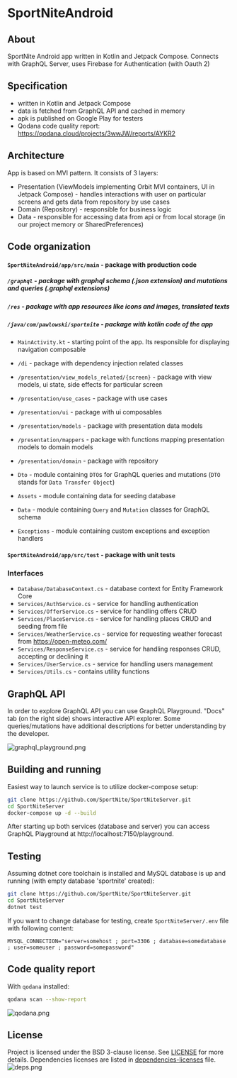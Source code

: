 # SportNiteAndroid

## About
SportNite Android app written in Kotlin and Jetpack Compose. Connects with GraphQL Server, uses Firebase for Authentication (with Oauth 2)

## Specification
- written in Kotlin and Jetpack Compose
- data is fetched from GraphQL API and cached in memory
- apk is published on Google Play for testers
- Qodana code quality report: https://qodana.cloud/projects/3wwJW/reports/AYKR2

## Architecture
App is based on MVI pattern. It consists of 3 layers:
- Presentation (ViewModels implementing Orbit MVI containers, UI in Jetpack Compose) - handles interactions with user on particular screens and gets data from repository by use cases
- Domain (Repository) - responsible for business logic
- Data - responsible for accessing data from api or from local storage (in our project memory or SharedPreferences) 

## Code organization
#### `SportNiteAndroid/app/src/main` - package with production code
##### `/graphql` - package with graphql schema (.json extension) and mutations and queries (.graphql extensions)
##### `/res` - package with app resources like icons and images, translated texts
##### `/java/com/pawlowski/sportnite` - package with kotlin code of the app
- `MainActivity.kt` - starting point of the app. Its responsible for displaying navigation composable
- `/di` - package with dependency injection related classes
- `/presentation/view_models_related/{screen}` - package with view models, ui state, side effects for particular screen
- `/presentation/use_cases` - package with use cases
- `/presentation/ui` - package with ui composables
- `/presentation/models` - package with presentation data models
- `/presentation/mappers` - package with functions mapping presentation models to domain models
- `/presentation/domain` - package with repository 

- `Dto` - module containing `DTO`s for GraphQL queries and mutations (`DTO` stands for `Data Transfer Object`) 
- `Assets` - module containing data for seeding database
- `Data` - module containing `Query` and `Mutation` classes for GraphQL schema
- `Exceptions` - module containing custom exceptions and exception handlers

#### `SportNiteAndroid/app/src/test` - package with unit tests


### Interfaces

- `Database/DatabaseContext.cs` - database context for Entity Framework Core
- `Services/AuthService.cs` - service for handling authentication
- `Services/OfferService.cs` - service for handling offers CRUD
- `Services/PlaceService.cs` - service for handling places CRUD and seeding from file
- `Services/WeatherService.cs` - service for requesting weather forecast from https://open-meteo.com/ 
- `Services/ResponseService.cs` - service for handling responses CRUD, accepting or declining it
- `Services/UserService.cs` - service for handling users management
- `Services/Utils.cs` - contains utility functions

## GraphQL API
In order to explore GraphQL API you can use GraphQL Playground. "Docs" tab (on the right side) shows interactive API explorer.
Some queries/mutations have additional descriptions for better understanding by the developer.

![graphql_playground.png](screenshots/graphql_playground.png)

## Building and running

Easiest way to launch service is to utilize docker-compose setup:
```bash
git clone https://github.com/SportNite/SportNiteServer.git
cd SportNiteServer
docker-compose up -d --build
```
After starting up both services (database and server) you can access GraphQL Playground at http://localhost:7150/playground.

## Testing

Assuming dotnet core toolchain is installed and MySQL database is up and running (with empty database 'sportnite' created):

```bash
git clone https://github.com/SportNite/SportNiteServer.git
cd SportNiteServer
dotnet test
```

If you want to change database for testing, create `SportNiteServer/.env` file with following content:

```env
MYSQL_CONNECTION="server=somehost ; port=3306 ; database=somedatabase ; user=someuser ; password=somepassword"
```

## Code quality report
With `qodana` installed:
```bash
qodana scan --show-report
```

![qodana.png](screenshots/qodana.png)

## License
Project is licensed under the BSD 3-clause license. See [LICENSE](LICENSE) for more details.
Dependencies licenses are listed in [dependencies-licenses](dependencies-licenses.txt) file.
![deps.png](screenshots/deps.png)
